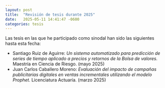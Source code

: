 ```yaml
---
layout: post
title:  "Revisión de tesis durante 2025"
date:   2025-05-11 14:41:47 -0600
categories: tesis
---
```


Las tesis en las que he participado como sinodal han sido las siguientes hasta esta fecha:

- Santiago Ruiz de Aguirre: _Un sistema automatizado para predicción de series de tiempo aplicado a precios y retornos de la Bolsa de valores._ Maestría en Ciencia de Riesgo. (mayo 2025)
-  Juan Carlos Caballero Moreno: _Evaluación del impacto de campañas publicitarias digitales en ventas incrementales utilizando el modelo Prophet._ Licenciatura Actuaría. (marzo 2025) 
